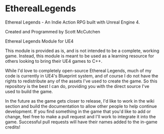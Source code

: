# EtherealLegends
Ethereal Legends - An Indie Action RPG built with Unreal Engine 4.

Created and Programmed by Scott McCutchen

Ethereal Legends Module for UE4

This module is provided as is, and is not intended to be a complete, working game. Instead, this module is meant to be used as a learning resource for others looking to bring their UE4 games to C++.

While I'd love to completely open-source Ethereal Legends, much of my code is currently in UE4's Blueprint system, and of course I do not have the rights to redistribute any of the assets I've used to create the game. So this repository is the best I can do, providing you with the direct source I've used to build the game.

In the future as the game gets closer to release, I'd like to work in the wiki section and build the documentation to allow other people to help continue development. If you find something in the game that you'd like to add or change, feel free to make a pull request and I'll work to integrate it into the game. Successful pull requests will have their names added to the in-game credits!
